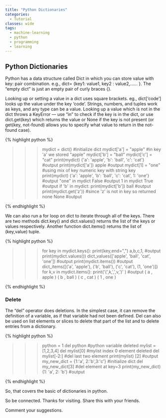 ```yaml
---
title: "Python Dictionaries"
categories:
  - Tutorial
classes: wide
tags:
  - machine-learning
  - python
  - programming
  - learning
---
```


## Python Dictionaries

Python has a data structure called Dict in which you can store value with key: pair combination. e.g., dict= {key1: value1, key2 : value2,…… }. The “empty dict” is just an empty pair of curly braces  {}.

Looking up or setting a value in a dict uses square brackets. eg., dict[‘code’] looks up the value under the key ‘code’. Strings, numbers, and tuples work as keys, and any type can be a value. Looking up a value which is not in the dict throws a KeyError — use “in” to check if the key is in the dict, or use dict.get(key) which returns the value or None if the key is not present (or get(key, not-found) allows you to specify what value to return in the not-found case).


{% highlight python %}
>>> mydict = dict() #initialize dict
>>> mydict['a'] = "apple" #in key 'a' we stored "apple"
>>> mydict['b'] = "ball"
>>> mydict['c'] = "cat"
>>> print(mydict)
{'a': 'apple', 'b': 'ball', 'c': 'cat'}   #output
>>> print(mydict['a'])
apple        #output
>>> mydict[1] = "one" #using mix of key numeric key with string key
>>> print(mydict)
{'a': 'apple', 'b': 'ball', 'c': 'cat', 1: 'one'} #output
>>> "one" in mydict
False  #output
>>> 1 in mydict
True  #output
>>> if 'b' in mydict:
    print(mydict['b'])
ball   #output
>>> print(mydict.get('z'))  #since 'z' is not in key so returned none
None  #output

{% endhighlight %}

We can also run a for loop on dict to iterate through all of the keys. There are two methods dict.key() and dict.values() returns the list of the keys or values respectively. Another function dict.items() returns the list of (key,value) tuple.

{% highlight python %}

>>> for key in mydict.keys():
    print(key,end=",")
a,b,c,1, #output
>>> print(mydict.values())
dict_values(['apple', 'ball', 'cat', 'one']) #output
>>> print(mydict.items())
#output
dict_items([('a', 'apple'), ('b', 'ball'), ('c', 'cat'), (1, 'one')])
>>> for k,v in mydict.items():
    print('(',k,',',v,')' )
#output
( a , apple )
( b , ball )
( c , cat )
( 1 , one )

{% endhighlight %}

### Delete

The “del” operator does deletions. In the simplest case, it can remove the definition of a variable, as if that variable had not been defined. Del can also be used on list elements or slices to delete that part of the list and to delete entries from a dictionary.

{% highlight python %}

>>> python = 1
>>> del python #python variable deleted
>>> mylist = [1,2,3,4]
>>> del mylist[0] #mylist index 0 element deleted
>>> del mylist[-2:] #del last two element
>>> print(mylist)
[2] #output
>>> my_new_dict = {1:'a', 2:'b',3:'c'} #initialize dict
>>> del my_new_dict[3] #del element at key=3
>>> print(my_new_dict)
{1: 'a', 2: 'b'}  #output

{% endhighlight %}

So, that covers the basic of dictionaries in python.

So be connected. Thanks for visiting. Share this with your friends.

Comment your suggestions.
